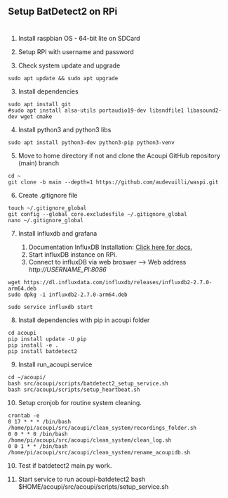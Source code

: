 ## Setup BatDetect2 on RPi
#
1. Install raspbian OS - 64-bit lite on SDCard

2. Setup RPI with username and password

3. Check system update and upgrade
```
sudo apt update && sudo apt upgrade
````
3. Install dependencies
```
sudo apt install git 
#sudo apt install alsa-utils portaudio19-dev libsndfile1 libasound2-dev wget cmake
```
4. Install python3 and python3 libs
```
sudo apt install python3-dev python3-pip python3-venv
```

5. Move to home directory if not and clone the Acoupi GitHub repository (main) branch 
```
cd ~
git clone -b main --depth=1 https://github.com/audevuilli/waspi.git
```

6. Create .gitignore file
```
touch ~/.gitignore_global
git config --global core.excludesfile ~/.gitignore_global
nano ~/.gitignore_global
```

7. Install influxdb and grafana

    1. Documentation InfluxDB Installation: [Click here for docs.](https://docs.ainfluxdata.com/influxdb/v2.7/install/?t=Linux)
    2. Start influxDB instance on RPi.
    3. Connect to influxDB via web broswer --> Web address *http://USERNAME_PI:8086*

``` 
wget https://dl.influxdata.com/influxdb/releases/influxdb2-2.7.0-arm64.deb
sudo dpkg -i influxdb2-2.7.0-arm64.deb

sudo service influxdb start
```

8. Install dependencies with pip in acoupi folder
```
cd acoupi
pip install update -U pip
pip install -e .
pip install batdetect2
```

9. Install run_acoupi.service
```
cd ~/acoupi/
bash src/acoupi/scripts/batdetect2_setup_service.sh
bash src/acoupi/scripts/setup_heartbeat.sh
```

10. Setup cronjob for routine system cleaning.
```
crontab -e
0 17 * * * /bin/bash /home/pi/acoupi/src/acoupi/clean_system/recordings_folder.sh
0 0 * * 0 /bin/bash /home/pi/acoupi/src/acoupi/clean_system/clean_log.sh
0 0 1 * * /bin/bash /home/pi/acoupi/src/acoupi/clean_system/rename_acoupidb.sh
```

10. Test if batdetect2 main.py work. 

10. Start service to run acoupi-batdetect2
bash $HOME/acoupi/src/acoupi/scripts/setup_service.sh